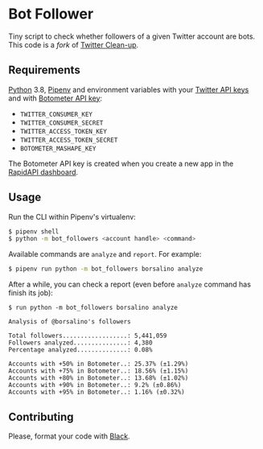 Bot Follower
================

Tiny script to check whether followers of a given Twitter account are bots.
This code is a _fork_ of [Twitter
Clean-up](https://github.com/cuducos/twitter-cleanup). 

Requirements
------------

[Python](https://python.org) 3.8, [Pipenv](https://pipenv.readthedocs.io/en/latest/) and environment variables with your [Twitter API keys](https://developer.twitter.com/apps) and with [Botometer API key](https://market.mashape.com/OSoMe/botometer):

  * ``TWITTER_CONSUMER_KEY``
  * ``TWITTER_CONSUMER_SECRET``
  * ``TWITTER_ACCESS_TOKEN_KEY``
  * ``TWITTER_ACCESS_TOKEN_SECRET``
  * ``BOTOMETER_MASHAPE_KEY``

The Botometer API key is created when you create a new app in the [RapidAPI dashboard](https://rapidapi.com/developer/new).

Usage
-----

Run the CLI within Pipenv's virtualenv:

```bash
$ pipenv shell
$ python -m bot_followers <account handle> <command>
```

Available commands are `analyze` and `report`. For example:

```bash
$ pipenv run python -m bot_followers borsalino analyze
```

After a while, you can check a report (even before `analyze` command has finish its job):

```
$ run python -m bot_followers borsalino analyze

Analysis of @borsalino's followers

Total followers..................: 5,441,059
Followers analyzed...............: 4,380
Percentage analyzed..............: 0.08%

Accounts with +50% in Botometer..: 25.37% (±1.29%)
Accounts with +75% in Botometer..: 18.56% (±1.15%)
Accounts with +80% in Botometer..: 13.68% (±1.02%)
Accounts with +90% in Botometer..: 9.2% (±0.86%)
Accounts with +95% in Botometer..: 1.16% (±0.32%)
```

Contributing
------------

Please, format your code with [Black](https://github.com/ambv/black).